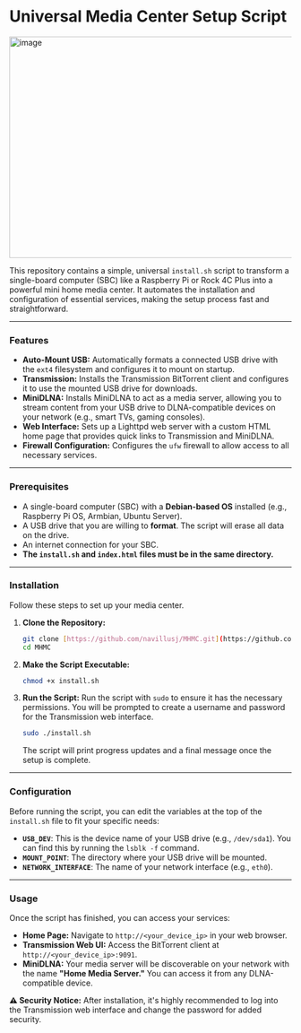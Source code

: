 # Universal Media Center Setup Script

<img width="512" height="395" alt="image" src="https://github.com/user-attachments/assets/3e031ff4-c6d8-4286-b639-80fd59a3e0ef" />

This repository contains a simple, universal `install.sh` script to transform a single-board computer (SBC) like a Raspberry Pi or Rock 4C Plus into a powerful mini home media center. It automates the installation and configuration of essential services, making the setup process fast and straightforward.

***

### Features

* **Auto-Mount USB:** Automatically formats a connected USB drive with the `ext4` filesystem and configures it to mount on startup.
* **Transmission:** Installs the Transmission BitTorrent client and configures it to use the mounted USB drive for downloads.
* **MiniDLNA:** Installs MiniDLNA to act as a media server, allowing you to stream content from your USB drive to DLNA-compatible devices on your network (e.g., smart TVs, gaming consoles).
* **Web Interface:** Sets up a Lighttpd web server with a custom HTML home page that provides quick links to Transmission and MiniDLNA.
* **Firewall Configuration:** Configures the `ufw` firewall to allow access to all necessary services.

***

### Prerequisites

* A single-board computer (SBC) with a **Debian-based OS** installed (e.g., Raspberry Pi OS, Armbian, Ubuntu Server).
* A USB drive that you are willing to **format**. The script will erase all data on the drive.
* An internet connection for your SBC.
* **The `install.sh` and `index.html` files must be in the same directory.**

***

### Installation

Follow these steps to set up your media center.

1.  **Clone the Repository:**
    ```bash
    git clone [https://github.com/navillusj/MHMC.git](https://github.com/navillusj/MHMC.git)
    cd MHMC
    ```
2.  **Make the Script Executable:**
    ```bash
    chmod +x install.sh
    ```
3.  **Run the Script:**
    Run the script with `sudo` to ensure it has the necessary permissions. You will be prompted to create a username and password for the Transmission web interface.
    ```bash
    sudo ./install.sh
    ```
    The script will print progress updates and a final message once the setup is complete.

***

### Configuration

Before running the script, you can edit the variables at the top of the `install.sh` file to fit your specific needs:

* **`USB_DEV`**: This is the device name of your USB drive (e.g., `/dev/sda1`). You can find this by running the `lsblk -f` command.
* **`MOUNT_POINT`**: The directory where your USB drive will be mounted.
* **`NETWORK_INTERFACE`**: The name of your network interface (e.g., `eth0`).

***

### Usage

Once the script has finished, you can access your services:

* **Home Page:** Navigate to `http://<your_device_ip>` in your web browser.
* **Transmission Web UI:** Access the BitTorrent client at `http://<your_device_ip>:9091`.
* **MiniDLNA:** Your media server will be discoverable on your network with the name **"Home Media Server."** You can access it from any DLNA-compatible device.

**⚠️ Security Notice:** After installation, it's highly recommended to log into the Transmission web interface and change the password for added security.
